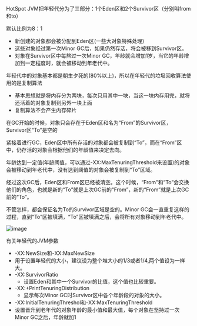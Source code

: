  HotSpot JVM把年轻代分为了三部分：1个Eden区和2个Survivor区（分别叫from和to）

 默认比例为8：1
  - 新创建的对象都会被分配到Eden区(一些大对象特殊处理)
  - 这些对象经过第一次Minor GC后，如果仍然存活，将会被移到Survivor区。
  - 对象在Survivor区中每熬过一次Minor GC，年龄就会增加1岁，当它的年龄增加到一定程度时，就会被移动到年老代中。

年轻代中的对象基本都是朝生夕死的(80%以上)，所以在年轻代的垃圾回收算法使用的是复制算法
- 基本思想就是将内存分为两块，每次只用其中一块，当这一块内存用完，就将还活着的对象复制到另外一块上面
- 复制算法不会产生内存碎片

在GC开始的时候，对象只会存在于Eden区和名为“From”的Survivor区，Survivor区“To”是空的

紧接着进行GC，Eden区中所有存活的对象都会被复制到“To”，而在“From”区中，仍存活的对象会根据他们的年龄值来决定去向。

年龄达到一定值(年龄阈值，可以通过-XX:MaxTenuringThreshold来设置)的对象会被移动到年老代中，没有达到阈值的对象会被复制到“To”区域。

经过这次GC后，Eden区和From区已经被清空。这个时候，“From”和“To”会交换他们的角色，也就是新的“To”就是上次GC前的“From”，新的“From”就是上次GC前的“To”。

不管怎样，都会保证名为To的Survivor区域是空的。Minor GC会一直重复这样的过程，直到“To”区被填满，“To”区被填满之后，会将所有对象移动到年老代中。

![image](http://ifeve.com/wp-content/uploads/2014/07/young_gc.png)


有关年轻代的JVM参数
- -XX:NewSize和-XX:MaxNewSize
 - 用于设置年轻代的大小，建议设为整个堆大小的1/3或者1/4,两个值设为一样大。
- -XX:SurvivorRatio
  - 设置Eden和其中一个Survivor的比值，这个值也比较重要。
- -XX:+PrintTenuringDistribution
  - 显示每次Minor GC时Survivor区中各个年龄段的对象的大小。
- -XX:InitialTenuringThreshol和-XX:MaxTenuringThreshold
 - 设置晋升到老年代的对象年龄的最小值和最大值，每个对象在坚持过一次Minor GC之后，年龄就加1
